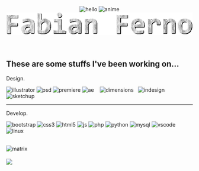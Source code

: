 <center>
<span>  
 <img src="https://i.giphy.com/media/LoCxWxf4M3SHqwXDBL/giphy.webp"  alt="hello"> 
 <img src="https://i.giphy.com/media/Yc65Sk2Hwkzgk/giphy.webp" height="320px"  alt="anime">
 </span>
 <br>
 <img src="https://github.com/fabianferno/fabianferno/blob/main/name.gif?raw=true" >
</center>

<br>
<br>
<h2>These are some stuffs I've been working on...</h2>
  
<span> 
  <p> Design. </p>
  <img height="70px" src="https://i.giphy.com/media/2uw4pRauXH8GBjBE1P/giphy.webp" alt="illustrator">
  <img height="70px" src="https://media0.giphy.com/media/fxpZKChLsC4wYtoFqg/giphy.gif" alt="psd">
  <img height="70px" src="https://media3.giphy.com/media/5C0euddWj9dccbOz1H/giphy.gif" alt="premiere">
  <img height="70px" src="https://media1.giphy.com/media/YWaWOJ7v6RfVRiZTYf/source.gif" alt="ae"> &nbsp;&nbsp;
  <img height="60px" src="https://i.giphy.com/media/Zsc3kzpEcWJoVBu1Ff/giphy.webp" alt="dimensions"> &nbsp;
  <img height="60px" src="https://media2.giphy.com/media/TjP5ll0BvBstkP7l8O/giphy.gif" alt="indesign"> &nbsp;
  <img height="80px" src="https://i.giphy.com/media/XfgJ8PF6cEklctTSbk/giphy.webp" alt="sketchup">
</span>

  <br>
  
  ----
<span >
 <p> Develop. </p>
  <img height="70px" src="https://media0.giphy.com/media/Sr8xDpMwVKOHUWDVRD/giphy.gif" alt="bootstrap">
  <img height="70px" src="https://media0.giphy.com/media/fsEaZldNC8A1PJ3mwp/giphy.gif" alt="css3">
  <img height="70px" src="https://media2.giphy.com/media/XAxylRMCdpbEWUAvr8/giphy.gif" alt="html5">
  <img height="70px" src="https://media1.giphy.com/media/dC3EHvqJ61hNReoxMV/giphy.gif" alt="js">
  <img height="70px" src="https://media1.giphy.com/media/JqDcpPX8vWahUny0pE/giphy.gif" alt="php">
  <img height="70px" src="https://media4.giphy.com/media/LMt9638dO8dftAjtco/giphy.gif" alt="python">
  <img height="70px" src="https://i.giphy.com/media/W71QxkQgCDM1WJYdFz/giphy.webp" alt="mysql">
  <img height="70px" src="https://media0.giphy.com/media/IdyAQJVN2kVPNUrojM/giphy.gif" alt="vscode">
  <img height="70px" src="https://omgfoss.com/wp-content/uploads/2019/02/linux.gif" alt="linux">
</span>
<br>
<br>

 <span><img src="https://media1.giphy.com/media/3pzLJifxEvLpe/giphy.gif" alt="matrix"> </span>
<br><br>
<a href="https://fabianferno.wordpress.com">
  <img align="center" src="https://github-readme-stats.vercel.app/api?username=fabianferno&show_icons=true&theme=dark&count_private=true&custom_title=fabianferno" />
</a> <br><br>


<!--
**fabianferno/fabianferno** is a ✨ _special_ ✨ repository because its `README.md` (this file) appears on your GitHub profile.
<img src="https://media2.giphy.com/media/zXmbOaTpbY6mA/giphy.gif?cid=ecf05e47aczec36hwropnwj8hldga7yqikvjt8d9pw2xxi3t&rid=giphy.gif" alt="matrix">
Here are some ideas to get you started:
<a href="https://fabianferno.wordpress.com">
  <img align="center" src="https://github-readme-stats.vercel.app/api/top-langs/?username=fabianferno&theme=dark" />
</a>


- 🔭 I’m currently working on ...
- 🌱 I’m currently learning ...
- 👯 I’m looking to collaborate on ...
- 🤔 I’m looking for help with ...
- 💬 Ask me about ...
- 📫 How to reach me: ...
- 😄 Pronouns: ...
- ⚡ Fun fact: ...
-->

